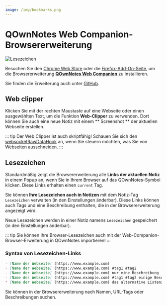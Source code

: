 ```yaml
---
image: /img/bookmarks.png
---
```


# QOwnNotes Web Companion-Browsererweiterung

![Lesezeichen](/img/bookmarks.png)

Besuchen Sie den [Chrome Web Store](https://chrome.google.com/webstore/detail/qownnotes-web-companion/pkgkfnampapjbopomdpnkckbjdnpkbkp) oder die [Firefox-Add-On-Seite](https://addons.mozilla.org/firefox/addon/qownnotes-web-companion), um die Browsererweiterung [**QOwnNotes Web Companion**](https://github.com/qownnotes/web-companion/) zu installieren.

Sie finden die Erweiterung auch unter [GitHub](https://github.com/qownnotes/web-companion/).

## Web clipper

Klicken Sie mit der rechten Maustaste auf eine Webseite oder einen ausgewählten Text, um die Funktion **Web-Clipper** zu verwenden. Dort können Sie auch eine neue Notiz mit einem ** Screenshot ** der aktuellen Webseite erstellen.

::: tip
Der Web Clipper ist auch skriptfähig! Schauen Sie sich den [websocketRawDataHook](../scripting/hooks.md#websocketrawdatahook) an, wenn Sie steuern möchten, was Sie von Webseiten ausschneiden.
:::

## Lesezeichen

Standardmäßig zeigt die Browsererweiterung alle **Links der aktuellen Notiz** in einem Popup an, wenn Sie in Ihrem Browser auf das QOwnNotes-Symbol klicken. Diese Links erhalten einen `current` Tag.

Sie können **Ihre Lesezeichen auch in Notizen** mit dem Notiz-Tag `Lesezeichen` verwalten (in den Einstellungen änderbar). Diese Links können auch Tags und eine Beschreibung enthalten, die in der Browsererweiterung angezeigt wird.

Neue Lesezeichen werden in einer Notiz namens `Lesezeichen` gespeichert (in den Einstellungen änderbar).

::: tip
Sie können Ihre Browser-Lesezeichen auch mit der Web-Companion-Browser-Erweiterung in QOwnNotes importieren!
:::

### Syntax von Lesezeichen-Links

```markdown
- [Name der Webseite] (https://www.example.com)
- [Name der Webseite] (https://www.example.com) #tag1 #tag2
- [Name der Webseite] (https://www.example.com) nur eine Beschreibung
- [Name der Webseite] (https://www.example.com) #tag1 #tag2 einige Beschreibungen und Tags
* [Name der Webseite] (https://www.example.com) das alternative Listenzeichen funktioniert ebenfalls
```

Sie können in der Browsererweiterung nach Namen, URL-Tags oder Beschreibungen suchen.
